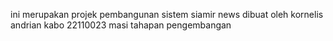 ini merupakan projek pembangunan sistem siamir news
dibuat oleh kornelis andrian kabo 22110023 
masi tahapan pengembangan
